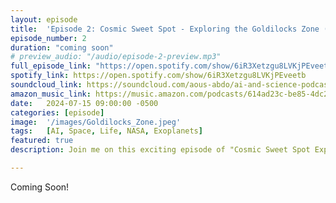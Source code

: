 ```yaml
---
layout: episode
title:  'Episode 2: Cosmic Sweet Spot - Exploring the Goldilocks Zone (Interstellar Edition)'
episode_number: 2
duration: "coming soon"
# preview_audio: "/audio/episode-2-preview.mp3"
full_episode_link: "https://open.spotify.com/show/6iR3Xetzgu8LVKjPEveetb"
spotify_link: https://open.spotify.com/show/6iR3Xetzgu8LVKjPEveetb
soundcloud_link: https://soundcloud.com/aous-abdo/ai-and-science-podcast?utm_source=clipboard&utm_medium=text&utm_campaign=social_sharing&si=5dc39ba5b4eb480a90a42091b5bd346a
amazon_music_link: https://music.amazon.com/podcasts/614ad23c-be85-4dc2-b07b-510266723045/episodes/449d2331-cf15-43c3-8522-c3bb1b7550a5/the-ai-and-science-podcast-ai-space-odyssey-exploring-the-cosmos-with-artificial-intelligence
date:   2024-07-15 09:00:00 -0500
categories: [episode]
image:  '/images/Goldilocks_Zone.jpeg'
tags:   [AI, Space, Life, NASA, Exoplanets]
featured: true
description: Join me on this exciting episode of "Cosmic Sweet Spot Exploring the Goldilocks Zone" as we delve into the fascinating world of the habitable zone around stars, where conditions are just right for life as we know it. Discover why Earth is perfectly positioned and explore the potential for life on other planets within this cosmic sweet spot

---
```


Coming Soon!

<!-- {% include image-gallery.html folder="/images" %} -->

